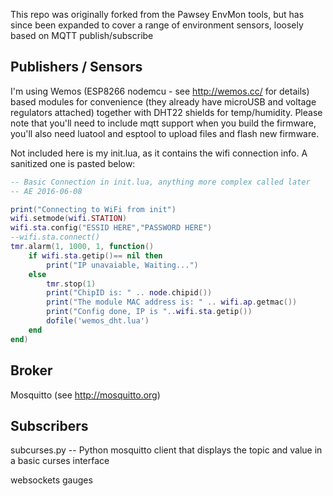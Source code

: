 This repo was originally forked from the Pawsey EnvMon tools, but has since been expanded to cover
a range of environment sensors, loosely based on MQTT publish/subscribe

Publishers / Sensors
--------------------
I'm using Wemos (ESP8266 nodemcu - see http://wemos.cc/ for details) based modules for convenience 
(they already have microUSB and voltage regulators attached) together with DHT22 shields for temp/humidity.
Please note that you'll need to include mqtt support when you build the firmware, you'll also need luatool
and esptool to upload files and flash new firmware.

Not included here is my init.lua, as it contains the wifi connection info. A sanitized one is pasted below:
```lua
-- Basic Connection in init.lua, anything more complex called later
-- AE 2016-06-08

print("Connecting to WiFi from init")
wifi.setmode(wifi.STATION)
wifi.sta.config("ESSID HERE","PASSWORD HERE")
--wifi.sta.connect()
tmr.alarm(1, 1000, 1, function()
    if wifi.sta.getip()== nil then
        print("IP unavaiable, Waiting...")
    else
        tmr.stop(1)
        print("ChipID is: " .. node.chipid())
        print("The module MAC address is: " .. wifi.ap.getmac())
        print("Config done, IP is "..wifi.sta.getip())
        dofile('wemos_dht.lua')
    end
end)
```


Broker
------
Mosquitto (see http://mosquitto.org)

Subscribers
-----------
subcurses.py -- Python mosquitto client that displays the topic and value in a basic curses interface

websockets gauges
